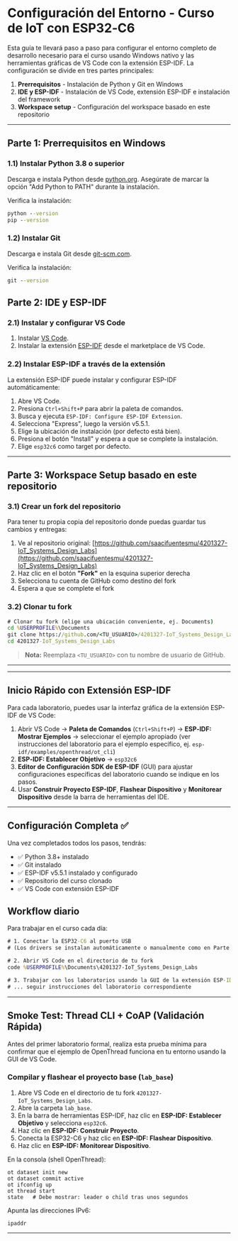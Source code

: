 # Configuración del Entorno - Curso de IoT con ESP32‑C6

Esta guía te llevará paso a paso para configurar el entorno completo de desarrollo necesario para el curso usando Windows nativo y las herramientas gráficas de VS Code con la extensión ESP-IDF. La configuración se divide en tres partes principales:

1. **Prerrequisitos** - Instalación de Python y Git en Windows
2. **IDE y ESP-IDF** - Instalación de VS Code, extensión ESP-IDF e instalación del framework
3. **Workspace setup** - Configuración del workspace basado en este repositorio

---

## Parte 1: Prerrequisitos en Windows

### 1.1) Instalar Python 3.8 o superior

Descarga e instala Python desde [python.org](https://www.python.org/downloads/). Asegúrate de marcar la opción "Add Python to PATH" durante la instalación.

Verifica la instalación:
```cmd
python --version
pip --version
```

### 1.2) Instalar Git

Descarga e instala Git desde [git-scm.com](https://git-scm.com/download/win).

Verifica la instalación:
```cmd
git --version
```

## Parte 2: IDE y ESP-IDF

### 2.1) Instalar y configurar VS Code

1. Instalar [VS Code](https://code.visualstudio.com/download).
2. Instalar la extensión [ESP-IDF](https://marketplace.visualstudio.com/items?itemName=espressif.esp-idf-extension) desde el marketplace de VS Code.

### 2.2) Instalar ESP-IDF a través de la extensión

La extensión ESP-IDF puede instalar y configurar ESP-IDF automáticamente:

1. Abre VS Code.
2. Presiona `Ctrl+Shift+P` para abrir la paleta de comandos.
3. Busca y ejecuta `ESP-IDF: Configure ESP-IDF Extension`.
4. Selecciona "Express", luego la versión v5.5.1.
5. Elige la ubicación de instalación (por defecto está bien).
6. Presiona el botón "Install" y espera a que se complete la instalación.
7. Elige `esp32c6` como target por defecto.

---

## Parte 3: Workspace Setup basado en este repositorio

### 3.1) Crear un fork del repositorio

Para tener tu propia copia del repositorio donde puedas guardar tus cambios y entregas:

1. Ve al repositorio original: [https://github.com/saacifuentesmu/4201327-IoT_Systems_Design_Labs](https://github.com/saacifuentesmu/4201327-IoT_Systems_Design_Labs)
2. Haz clic en el botón **"Fork"** en la esquina superior derecha
3. Selecciona tu cuenta de GitHub como destino del fork
4. Espera a que se complete el fork

### 3.2) Clonar tu fork

```cmd
# Clonar tu fork (elige una ubicación conveniente, ej. Documents)
cd %USERPROFILE%\Documents
git clone https://github.com/<TU_USUARIO>/4201327-IoT_Systems_Design_Labs.git
cd 4201327-IoT_Systems_Design_Labs
```

> **Nota:** Reemplaza `<TU_USUARIO>` con tu nombre de usuario de GitHub.

---
---

## Inicio Rápido con Extensión ESP-IDF

Para cada laboratorio, puedes usar la interfaz gráfica de la extensión ESP-IDF de VS Code:

1. Abrir VS Code → **Paleta de Comandos** (`Ctrl+Shift+P`) → **ESP‑IDF: Mostrar Ejemplos** → seleccionar el ejemplo apropiado (ver instrucciones del laboratorio para el ejemplo específico, ej. `esp-idf/examples/openthread/ot_cli`)
2. **ESP‑IDF: Establecer Objetivo** → `esp32c6`
3. **Editor de Configuración SDK de ESP-IDF** (GUI) para ajustar configuraciones específicas del laboratorio cuando se indique en los pasos.
4. Usar **Construir Proyecto ESP-IDF**, **Flashear Dispositivo** y **Monitorear Dispositivo** desde la barra de herramientas del IDE.

---

## Configuración Completa ✅

Una vez completados todos los pasos, tendrás:
- ✅ Python 3.8+ instalado
- ✅ Git instalado
- ✅ ESP-IDF v5.5.1 instalado y configurado
- ✅ Repositorio del curso clonado
- ✅ VS Code con extensión ESP-IDF

## Workflow diario

Para trabajar en el curso cada día:

```cmd
# 1. Conectar la ESP32-C6 al puerto USB
# (Los drivers se instalan automáticamente o manualmente como en Parte 2.4)

# 2. Abrir VS Code en el directorio de tu fork
code %USERPROFILE%\Documents\4201327-IoT_Systems_Design_Labs

# 3. Trabajar con los laboratorios usando la GUI de la extensión ESP-IDF
# ... seguir instrucciones del laboratorio correspondiente
```

---

## Smoke Test: Thread CLI + CoAP (Validación Rápida)

Antes del primer laboratorio formal, realiza esta prueba mínima para confirmar que el ejemplo de OpenThread funciona en tu entorno usando la GUI de VS Code.

### Compilar y flashear el proyecto base (`lab_base`)

1. Abre VS Code en el directorio de tu fork `4201327-IoT_Systems_Design_Labs`.
2. Abre la carpeta `lab_base`.
3. En la barra de herramientas ESP-IDF, haz clic en **ESP-IDF: Establecer Objetivo** y selecciona `esp32c6`.
4. Haz clic en **ESP-IDF: Construir Proyecto**.
5. Conecta la ESP32-C6 y haz clic en **ESP-IDF: Flashear Dispositivo**.
6. Haz clic en **ESP-IDF: Monitorear Dispositivo**.

En la consola (shell OpenThread):
```
ot dataset init new
ot dataset commit active
ot ifconfig up
ot thread start
state   # Debe mostrar: leader o child tras unos segundos
```

Apunta las direcciones IPv6:
```
ipaddr
```


---

